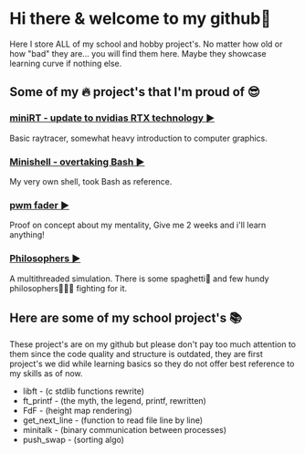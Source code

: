# Hi there & welcome to my github👋
Here I store ALL of my school and hobby project's. No matter how old or how "bad" they are... you will find them here. Maybe they showcase learning curve if nothing else.

## Some of my 🔥 project's that I'm proud of 😎

### [miniRT - update to nvidias RTX technology ▶️](https://github.com/joonasmykkanen/minirt)
Basic raytracer, somewhat heavy introduction to computer graphics.

### [Minishell - overtaking Bash ▶️](https://github.com/joonasmykkanen/minishell)
My very own shell, took Bash as reference.

### [pwm fader ▶️](https://github.com/joonasmykkanen/pwm_fader)
Proof on concept about my mentality, Give me 2 weeks and i'll learn anything!    

### [Philosophers ▶️](https://github.com/joonasmykkanen/philosophers)
A multithreaded simulation. There is some spaghetti🍝 and few hundy philosophers🧙🏼‍♂️ fighting for it.

## Here are some of my school project's 📚
These project's are on my github but please don't pay too much attention to them
since the code quality and structure is outdated, they are first project's we did
while learning basics so they do not offer best reference to my skills as of now.
- libft - (c stdlib functions rewrite)
- ft_printf - (the myth, the legend, printf, rewritten)
- FdF - (height map rendering)
- get_next_line - (function to read file line by line)
- minitalk - (binary communication between processes)
- push_swap - (sorting algo)

